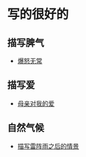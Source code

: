 # 写的很好的

## 描写脾气
* [爆怒无常](../../../../2-society/3-culture/prose/works/miss-autumn.md#描写我的脾气不好)

## 描写爱
* [母亲对我的爱](../../../../2-society/3-culture/prose/works/miss-autumn.md#母亲对我的爱)

## 自然气候
* [描写雷阵雨之后的情景](../../../../2-society/3-culture/prose/works/two-sentences-on-the-soil.md#描写雷阵雨之后的情景)